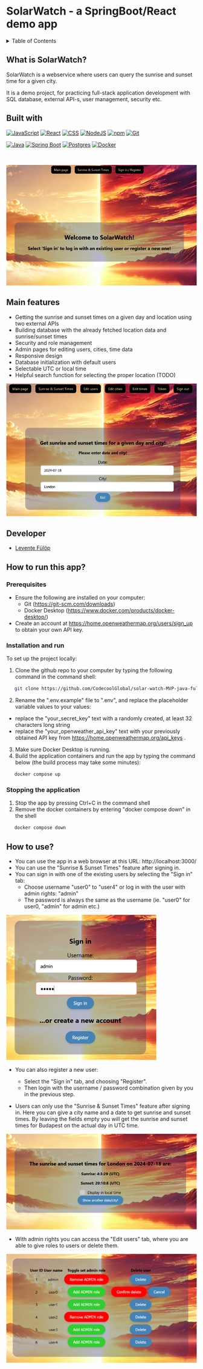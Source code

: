 # SolarWatch - a SpringBoot/React demo app

<!-- TABLE OF CONTENTS -->
<details>
  <summary>Table of Contents</summary>
  <ul>
    <li><a href="#what-is-solarwatch">What is SolarWatch?</a></li>
    <li><a href="#built-with">Built With</a></li>
    <li><a href="#main-features">Main features</a></li>
    <li><a href="#developer">Developer</a></li>
    <li><a href="#how-to-run-this-app">How to run this app?</a></li>
    <ol>
        <li><a href="#prerequisites">Prerequisites</a></li>
        <li><a href="#installation-and-run">Installation and run</a></li>
        <li><a href="#stopping-the-application">Stopping the application</a></li>
    </ol>
    <li><a href="#how-to-use">How to use?</a></li>
  </ul>
</details>


## What is SolarWatch?

SolarWatch is a webservice where users can query the sunrise and sunset time for a given city.

It is a demo project, for practicing full-stack application development with SQL database, external API-s, user
management, security etc.

## Built with

[![JavaScript](https://img.shields.io/badge/JavaScript-F7DF1E?logo=javascript&logoColor=000)](#)
[![React](https://img.shields.io/badge/React-%2320232a.svg?logo=react&logoColor=%2361DAFB)](#)
[![CSS](https://img.shields.io/badge/CSS-1572B6?logo=css3&logoColor=fff)](#)
[![NodeJS](https://img.shields.io/badge/Node.js-6DA55F?logo=node.js&logoColor=white)](#)
[![npm](https://img.shields.io/badge/npm-CB3837?logo=npm&logoColor=fff)](#)
[![Git](https://img.shields.io/badge/Git-F05032?logo=git&logoColor=fff)](#)

[![Java](https://img.shields.io/badge/Java-%23ED8B00.svg?logo=openjdk&logoColor=white)](#)
[![Spring Boot](https://img.shields.io/badge/Spring%20Boot-6DB33F?logo=springboot&logoColor=fff)](#)
[![Postgres](https://img.shields.io/badge/Postgres-%23316192.svg?logo=postgresql&logoColor=white)](#)
[![Docker](https://img.shields.io/badge/Docker-2496ED?logo=docker&logoColor=fff)](#)

<br />

![main2_70pc.png](./images/main2_70pc.png)

## Main features

- Getting the sunrise and sunset times on a given day and location using two external APIs
- Building database with the already fetched location data and sunrise/sunset times
- Security and role management
- Admin pages for editing users, cities, time data
- Responsive design
- Database initialization with default users
- Selectable UTC or local time
- Helpful search function for selecting the proper location (TODO)

![SstQuery2_70pc.png](./images/SstQuery2_70pc.png)

## Developer
- [Levente Fülöp](https://github.com/fulopl)

## How to run this app?

### Prerequisites
- Ensure the following are installed on your computer:
  - Git (https://git-scm.com/downloads)
  - Docker Desktop (https://www.docker.com/products/docker-desktop/)
- Create an account at https://home.openweathermap.org/users/sign_up to obtain your own API key. 

### Installation and run
To set up the project locally:
1. Clone the github repo to your computer by typing the following command in the command shell:
```sh
   git clone https://github.com/CodecoolGlobal/solar-watch-MVP-java-fulopl
   ```
2. Rename the ".env.example" file to ".env", and replace the placeholder variable values to your values:
  - replace the "your_secret_key" text with a randomly created, at least 32 characters long string
  - replace the "your_openweather_api_key" text with your previously obtained API key from https://home.openweathermap.org/api_keys .
3. Make sure Docker Desktop is running. 
4. Build the application containers and run the app by typing the command below (the build process may take some minutes):
```sh
   docker compose up
   ```

### Stopping the application
1. Stop the app by pressing Ctrl+C in the command shell
2. Remove the docker containers by entering "docker compose down" in the shell
```sh
   docker compose down
   ```

## How to use?
- You can use the app in a web browser at this URL: http://localhost:3000/
- You can use the "Sunrise & Sunset Times" feature after signing in.
- You can sign in with one of the existing users by selecting the "Sign in" tab:
    - Choose username "user0" to "user4" or log in with the user with admin rights: "admin"
    - The password is always the same as the username (ie. "user0" for user0, "admin" for admin etc.)

![SolarWatch_signin.png](./images/SolarWatch_signin_60pc.png)

- You can also register a new user:
    - Select the "Sign in" tab, and choosing "Register".
    - Then login with the username / password combination given by you in the previous step.


- Users can only use the "Sunrise & Sunset Times" feature after signing in.
  Here you can give a city name and a date to get sunrise and sunset times.
  By leaving the fields empty you will get the sunrise and sunset times for Budapest on the actual day in UTC time.

![SstResult_70pc.png](./images/SstResult_70pc.png)


- With admin rights you can access the "Edit users" tab, where you are able to give roles to users or delete them.

![Solarwatch_edit_users_67pc.png](./images/Solarwatch_edit_users_67pc.png)

